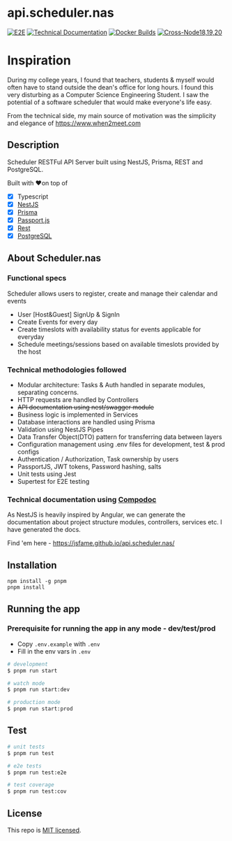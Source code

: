 # api.scheduler.nas

[![E2E](https://github.com/jsFame/api.scheduler.nas/actions/workflows/e2e.yaml/badge.svg)](https://github.com/jsFame/api.scheduler.nas/actions/workflows/e2e.yaml)
[![Technical Documentation](https://github.com/jsFame/api.scheduler.nas/actions/workflows/gitpages.yaml/badge.svg)](https://github.com/jsFame/api.scheduler.nas/actions/workflows/gitpages.yaml)
[![Docker Builds](https://github.com/jsFame/api.scheduler.nas/actions/workflows/docker.yaml/badge.svg)](https://github.com/jsFame/api.scheduler.nas/actions/workflows/docker.yaml)
[![Cross-Node18,19,20](https://github.com/jsFame/api.scheduler.nas/actions/workflows/cross.yaml/badge.svg)](https://github.com/jsFame/api.scheduler.nas/actions/workflows/cross.yaml)

# Inspiration

During my college years, I found that teachers, students & myself would often have to
stand outside the dean's office for long hours. I found this very disturbing as a Computer
Science Engineering Student. I saw the potential of a software scheduler that would make
everyone's life easy.

From the technical side, my main source of motivation was the simplicity and elegance of https://www.when2meet.com

## Description

Scheduler RESTFul API Server built using NestJS, Prisma, REST and PostgreSQL.

Built with ❤️on top of

- [x] Typescript
- [x] [NestJS](https://github.com/nestjs/nest)
- [x] [Prisma](https://www.prisma.io)
- [x] [Passport.js](https://docs.nestjs.com/recipes/passport)
- [x] [Rest](https://en.wikipedia.org/wiki/Representational_state_transfer)
- [x] [PostgreSQL](https://www.postgresql.org)

## About Scheduler.nas

### Functional specs

Scheduler allows users to register, create and manage their calendar and events

- User [Host&Guest] SignUp & SignIn
- Create Events for every day
- Create timeslots with availability status for events applicable for everyday
- Schedule meetings/sessions based on available timeslots provided by the host


### Technical methodologies followed

- Modular architecture: Tasks & Auth handled in separate modules, separating concerns.
- HTTP requests are handled by Controllers
- <s> API documentation using nest/swagger module </s>
- Business logic is implemented in Services
- Database interactions are handled  using Prisma
- Validation using NestJS Pipes
- Data Transfer Object(DTO) pattern for transferring data between layers
- Configuration management using .env files for development, test & prod configs
- Authentication / Authorization, Task ownership by users
- PassportJS, JWT tokens, Password hashing, salts
- Unit tests using Jest
- Supertest for E2E testing

### Technical documentation using [Compodoc](https://jsfame.github.io/api.scheduler.nas/)

As NestJS is heavily inspired by Angular, we can generate the documentation about project
structure modules, controllers, services etc. I have generated the docs.

Find 'em here - https://jsfame.github.io/api.scheduler.nas/

## Installation

```
npm install -g pnpm
pnpm install
```

## Running the app

### Prerequisite for running the app in any mode - dev/test/prod

- Copy `.env.example` with `.env`
- Fill in the env vars in `.env`

```bash
# development
$ pnpm run start

# watch mode
$ pnpm run start:dev

# production mode
$ pnpm run start:prod
```

## Test

```bash
# unit tests
$ pnpm run test

# e2e tests
$ pnpm run test:e2e

# test coverage
$ pnpm run test:cov
```

## License

This repo is [MIT licensed](LICENSE).
